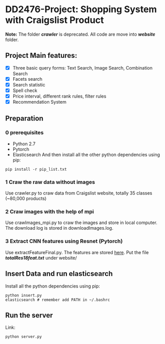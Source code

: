 # DD2476-Project: Shopping System with Craigslist Product

**Note:** The folder ***crawler*** is deprecated. All code are move into ***website*** folder.

## Project Main features:
- [x] Three basic query forms: Text Search, Image Search, Combination Search
- [x] Facets search
- [x] Search statistic
- [x] Spell check
- [x] Price interval, different rank rules, filter rules
- [x] Recommendation System

## Preparation

### 0 prerequisites
* Python 2.7
* Pytorch
* Elasticsearch
And then install all the other python dependencies using pip:
```
pip install -r pip_list.txt
```

### 1 Craw the raw data without images

Use crawler.py to craw data from Craigslist website, totally 35 classes (~80,000 products)

### 2 Craw images with the help of mpi
Use crawImages_mpi.py to craw the images and store in local computer. The download log is stored in downloadImages.log.

### 3 Extract CNN features using Resnet (Pytorch)
Use extractFeatureFinal.py. The features are stored [here](https://drive.google.com/file/d/1vHil721YsCCNFH7s7qPFcFGmmbvflCpk/view?usp=sharing). Put the file ***totalRes18feat.txt*** under website/

## Insert Data and run elasticsearch
Install all the python dependencies using pip:
```
python insert.py
elasticsearch # remember add PATH in ~/.bashrc
```

## Run the server
Link: [](localhost:8080/)
```
python server.py
```

